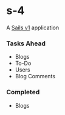 # s-4

A [Sails v1](https://sailsjs.com) application


### Tasks Ahead

+ Blogs
+ To-Do
+ Users
+ Blog Comments


### Completed
+ Blogs